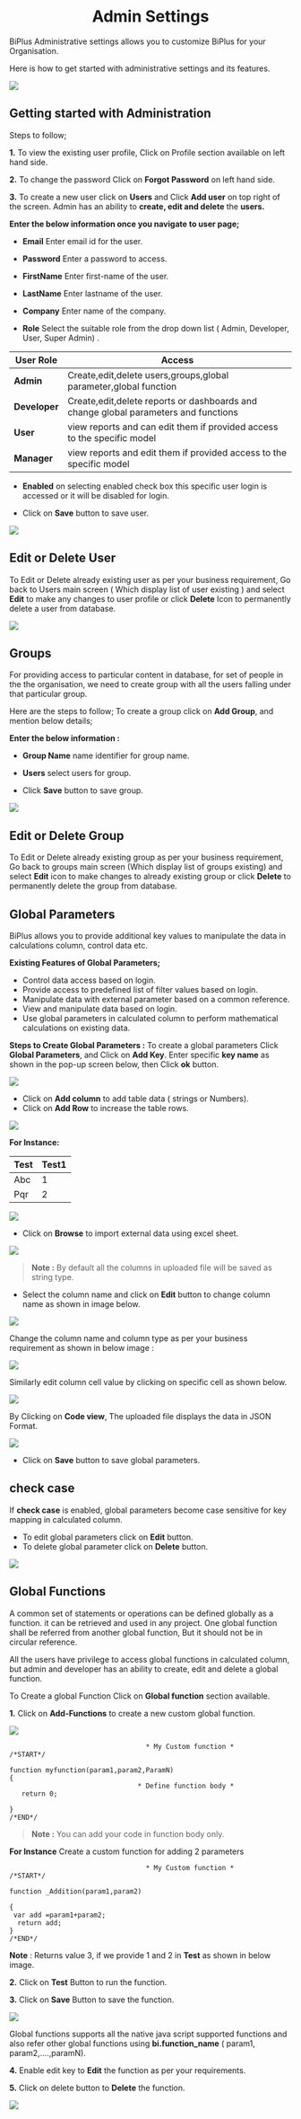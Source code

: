 

 <center><h1>Admin Settings</h1></center>

BiPlus Administrative settings allows you to customize BiPlus for your Organisation.

Here is how to get started with administrative settings and its features.

![
](https://raw.githubusercontent.com/sv18042016/fp1/d61beb27f6c032b0573919bc8b1806668f9b6d97/images/full_admin1.png)

## Getting started with Administration

Steps to follow;

**1.** To view the existing user profile, Click on Profile section available on left hand side. 

**2.** To change the password Click on **Forgot Password** on left hand side.

**3.** To create a new user click on **Users** and Click **Add user** on top right of the screen. Admin has an ability to **create, edit and delete** the **users.**
 
**Enter the below information once you navigate to user page;**

- **Email** Enter email id for the user.

- **Password** Enter a password to access.

- **FirstName** Enter first-name of the user.

- **LastName** Enter lastname of the user. 

- **Company** Enter name of the company.

- **Role** Select the suitable role from the drop down list ( Admin, Developer, User, Super Admin) .

| User Role |  Access|
|--|--|
| **Admin** | Create,edit,delete users,groups,global parameter,global function |
|**Developer**|Create,edit,delete reports or dashboards and change global parameters and functions|
|**User**|view reports and can edit them if provided access to the specific model|
|**Manager**|view reports and edit them if provided access to the specific model|

- **Enabled** on selecting enabled check box this specific user login is accessed or it will be disabled for login.

- Click on **Save** button to save user.

![
](https://raw.githubusercontent.com/sv18042016/fp1/cdd2483566966ccdd9bf8fdb0404076c90a7fc09/images/full_userd.png)

## Edit or Delete User

To Edit or Delete already existing user as per your business requirement, Go back to Users main screen ( Which display list of user existing )  and select **Edit** to make any changes to user profile  or click **Delete** Icon to permanently delete a user from database.

![
](https://raw.githubusercontent.com/sv18042016/fp1/1f49ce0c89ffb5873eef9fcb340937f15e101560/images/full_edit_user.png)

## Groups

 For providing access to particular content in database, for set of people in the the organisation, we need to create group with all the users falling under that particular group.

Here are the steps to follow;
To create a group click on **Add Group**, and mention below details;

**Enter the below information :**

- **Group Name** name identifier for group name.

- **Users** select  users for group.

- Click **Save** button to save group.

![
](https://raw.githubusercontent.com/sv18042016/fp1/3114f27feb369a1d0df91c6dd0e8dab965a0b6da/images/full_group.png)

## Edit or Delete Group

To Edit or Delete already existing group as per your business requirement, Go back to groups main screen (Which display list of groups existing)  and select **Edit** icon to make changes to already existing group or click **Delete** to permanently delete the group from database.

## Global Parameters

BiPlus allows you to provide additional key values to manipulate the data in calculations column, control data etc. 

 **Existing Features of Global Parameters;**
- Control data access based on login.
- Provide access to predefined list of filter values based on login.
- Manipulate data with external parameter based on a common reference.
- View and manipulate data based on login.
- Use global parameters in calculated column to perform mathematical calculations on existing data.

**Steps to Create Global Parameters :**
To create a global parameters Click **Global Parameters**, and Click on **Add Key**. Enter specific **key name** as shown in the pop-up screen below, then Click **ok** button.

![
](https://raw.githubusercontent.com/sv18042016/fp1/358cf93ac803463e1de7a9de99fda806615ab45d/images/full_global_para.png)
 
 - Click on **Add column** to add table data ( strings or Numbers).
 - Click on **Add Row** to increase the table rows.
 
![
](https://raw.githubusercontent.com/sv18042016/fp1/0972156040148c1e863bc4456d9705e52cf046b5/images/full_global_para1.png)

 **For Instance:**

|Test  |Test1  |
|--|--|
| Abc | 1 |
|Pqr  | 2 |

![
](https://raw.githubusercontent.com/sv18042016/fp1/0972156040148c1e863bc4456d9705e52cf046b5/images/add_column.png)

- Click on **Browse** to import external data using excel sheet.

![
](https://raw.githubusercontent.com/sv18042016/fp1/315833fba561101dcd95aa6d0ad9560694aeff02/images/browse_gp.png)

>**Note :** By default all the columns in uploaded file will be saved as string type. 

- Select the column name and click on **Edit** button to change column name as shown in image below.

![
](https://raw.githubusercontent.com/sv18042016/fp1/315833fba561101dcd95aa6d0ad9560694aeff02/images/upload_gp.png) 

 Change the column name and column type as per your business requirement as shown in below image :
 
![
](https://raw.githubusercontent.com/sv18042016/fp1/d9f487e8bcb13f913640bdce2a7030f7b519167a/images/para2.png)

Similarly edit column cell value by clicking on specific cell as shown below.

![
](https://raw.githubusercontent.com/sv18042016/fp1/90ce2c5c848ba57722a38cdfb7623b6037e12058/images/para3.png)

By Clicking on **Code view**, The uploaded file displays the data in JSON Format.

![
](https://raw.githubusercontent.com/sv18042016/fp1/7ca7febb2aec49c8c334dbe0ba8301fc146905ca/images/Json.png)

- Click on **Save** button to save global parameters.

## check case

If **check case** is enabled, global parameters become case sensitive for key mapping in calculated column.

- To edit global parameters click on **Edit** button.
- To delete global parameter click on **Delete** button.

![
](https://raw.githubusercontent.com/sv18042016/fp1/b1569c9d8cc1d909d7b645a3e6e2ec3c21453852/images/checkcase.png)

## Global Functions

A common set of statements or operations can be defined globally as a function. it can be retrieved and used in any project. One global function shall be referred from another global function, But it should not be in circular reference.  

All the users have privilege to access global functions in calculated column, but admin and developer has an ability to create, edit and delete a global function.

To Create a global Function Click on **Global function** section available.

**1.**  Click on **Add-Functions** to create a new custom global function.

![
](https://raw.githubusercontent.com/sv18042016/fp1/d9712e86a6881444e961d60dfc6aab30bf665172/images/func1.png)

```
                                  * My Custom function *
/*START*/ 

function myfunction(param1,param2,ParamN)
{
                                * Define function body *  
   return 0;
   
}
/*END*/
```
> **Note :** You can add your code in function body only.

 **For Instance**  Create a custom function for adding 2 parameters


```
                                  * My Custom function *
/*START*/ 

function _Addition(param1,param2)

{
 var add =param1+param2;  
  return add;
}
/*END*/
```
 **Note** : Returns value 3, if we provide 1 and 2 in **Test** as shown in below image.

**2.** Click on **Test** Button  to run the function.

**3.** Click on **Save** Button to save the function.

![
](https://raw.githubusercontent.com/sv18042016/fp1/2c15dfa03d8ed5eed5cdffdc1335c22ce759300c/images/global_functions.png)

Global functions supports all the native java script supported functions and also refer other global functions using  **bi.function_name** ( param1, param2,....,paramN).

**4.**  Enable edit key to **Edit** the function as per your requirements.

**5.** Click on delete button to **Delete** the function.

![
](https://raw.githubusercontent.com/sv18042016/fp1/d82a8c27ff4c376dad7db79873f75867a4e49aca/images/edit_func.png)
<!--stackedit_data:
eyJoaXN0b3J5IjpbLTE0MzI0NDMzMjMsMjA2OTU3NjQ2LDE5OT
c2OTA5MDgsLTE0MDU4OTQ4MjUsMTQzMTU2MDU2NCwxNjQzMTQ2
ODg2LC0xOTQwMTM5Njk0LC0xNjExMTE0MjY5LDE3MTY1MzcxNj
MsLTIwMzI3OTA5MDMsNTM2MjE2ODIyLC0xMjMxODk3OTY4LC01
Nzk4MTQzMjksMTY1MTcwMTUyNiwtMTkwODQ2NjIwNSwtMTA1ND
QwNDUzNiwtMTAzODM1Mzg0MywzNTg4ODMwNzMsNjgzOTQ5ODcx
LDIwNTIxMDc2N119
-->